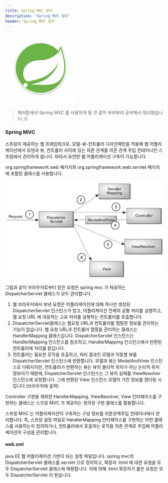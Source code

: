 ```yaml
---
title: Spring MVC 정리
description: 'Spring MVC 정리'
header: Spring MVC 정리
---
```


![spring-img](/img/spring-mvc/spring-img.jpg)

> 해커톤에서 Spring MVC 를 사용하게 될 것 같아 부랴부랴 공부해서 정리했습니다 :O

### Spring MVC

스프링이 제공하는 웹 프레임워크로, 모델-뷰-컨트롤러 디자인패턴을 적용해
 웹 어플리케이션에서 모덴과 뷰, 컨트롤러 사이에 있는 의존 관계를 의존 관계 주입 컨테이너인
 스프링에서 관리하게 됩니다. 따라서 유연한 웹 어플리케이션 구축이 가능합니다.

 org.springframework.web 패키지와 org.springframework.web.servlet 패키지에 포함된 클래스를
 사용합니다.

 ![spring-mvc](/img/spring-mvc/mvc.jpg)

그림과 같이 브라우저로부터 받은 요청은 spring mvc 가 제공하는 DispatcherServlet 클래스가 모두 관리합니다.

1. 웹 브라우저에서 보낸 요청은 어플리케이션에 대해 하나만 생성된 DispatcherServlet 인스턴스가 받고,
어플리케이션 전체의 공통 처리를 실행하고, 웹 요청 URL 에 대응하는 고유 처리를 실행하는 컨트롤러를 호출합니다.
2. DispatcherServlet클래스는 웹요청 URL과 컨트롤러를 맵핑한 정보를 관리하는 기능이 없습니다. 웹 요청 URL과 컨트롤러 맵핑을 관리하는 클래스는 HandlerMapping 클래스입니다. DispatcherServlet 인스턴스는 HandlerMapping 인스턴스를 참조하고,
HandlerMapping 인스턴스에서 반환된 컨트롤러에 처리를 캍깁니다.
3. 컨트롤러는 필요한 로직을 호출하고, 처리 결과인 모델과 이동할 뷰를 DispatcherServlet 인스턴스에 반환합니다. 모델과 뷰는 ModelAndView 인스턴스로 다뤄지지만, 컨트롤러가 반환하는 뷰는 뷰의 물리적 위치가 아닌 논리적 위치정보이기 때문에, DispatcherServlet 인스턴스는 그 뷰의 실체를 ViewResolver 인스턴스에 요청합니다. 그에 반환된 View 인스턴스 모델이 가진 정보를 렌더링 시킵니다.(브라우저에 출력)

Controller 구현을 제외한 HandlerMapping, ViewResolver, View 인터페이스를 구현하는 클래스는 스프링 MVC 가 제공하는 정의된 구현 클래스를 활용합니다.

스프링 MVC 는 어플리케이션이 구축하는 구성 정보를 의존관계주입 컨테이너에서 관리합니다. 즉, 스프링 설정 파일로 HandlerMapping 인터페이스를 구현하는 어떤 클래스를 사용하는지 정의하거나, 컨트롤러에서 호출하는 로직을 의존 관계로 주입해 어플리케이션의 구성을 관리합니다.

#### web.xml
java EE 웹 어플리케이션 기반이 되는 설정 파일입니다. spring mvc의 DispatcherServlet 클래스를 servlet 으로 정의하고, 확장자 .html 에 대한 요청을 모두 DispatcherServlet 클래스에 매핑합니다. 이에 의해 .html 확장자가 붙은 요청은 모두 DispatcherServlet 이 받습니다.
